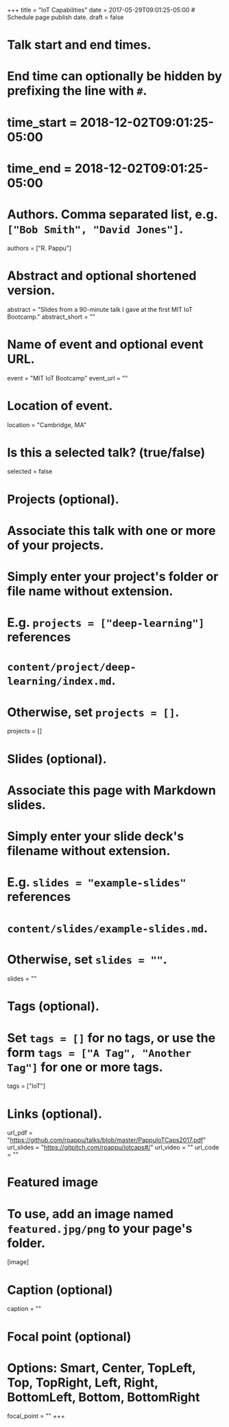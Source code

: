 +++
title = "IoT Capabilities"
date = 2017-05-29T09:01:25-05:00  # Schedule page publish date.
draft = false

# Talk start and end times.
#   End time can optionally be hidden by prefixing the line with `#`.
# time_start = 2018-12-02T09:01:25-05:00
# time_end = 2018-12-02T09:01:25-05:00

# Authors. Comma separated list, e.g. `["Bob Smith", "David Jones"]`.
authors = ["R. Pappu"]

# Abstract and optional shortened version.
abstract = "Slides from a 90-minute talk I gave at the first MIT IoT Bootcamp."
abstract_short = ""

# Name of event and optional event URL.
event = "MIT IoT Bootcamp"
event_url = ""

# Location of event.
location = "Cambridge, MA"

# Is this a selected talk? (true/false)
selected = false

# Projects (optional).
#   Associate this talk with one or more of your projects.
#   Simply enter your project's folder or file name without extension.
#   E.g. `projects = ["deep-learning"]` references
#   `content/project/deep-learning/index.md`.
#   Otherwise, set `projects = []`.
projects = []

# Slides (optional).
#   Associate this page with Markdown slides.
#   Simply enter your slide deck's filename without extension.
#   E.g. `slides = "example-slides"` references
#   `content/slides/example-slides.md`.
#   Otherwise, set `slides = ""`.
slides = ""

# Tags (optional).
#   Set `tags = []` for no tags, or use the form `tags = ["A Tag", "Another Tag"]` for one or more tags.
tags = ["IoT"]

# Links (optional).
url_pdf = "https://github.com/rpappu/talks/blob/master/PappuIoTCaps2017.pdf"
url_slides = "https://gitpitch.com/rpappu/iotcaps#/"
url_video = ""
url_code = ""

# Featured image
# To use, add an image named `featured.jpg/png` to your page's folder.
[image]
  # Caption (optional)
  caption = ""

  # Focal point (optional)
  # Options: Smart, Center, TopLeft, Top, TopRight, Left, Right, BottomLeft, Bottom, BottomRight
  focal_point = ""
+++
